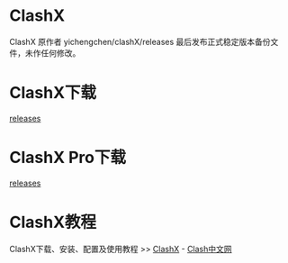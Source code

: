 # ClashX
ClashX 原作者 yichengchen/clashX/releases 最后发布正式稳定版本备份文件，未作任何修改。
# ClashX下载
[releases](https://github.com/netboy1024/ClashX/releases/tag/v1.118.0)
# ClashX Pro下载
[releases](https://github.com/netboy1024/ClashX/releases/tag/Prov1.97.0.4)
# ClashX教程
ClashX下载、安装、配置及使用教程 >> [ClashX](https://clashcn.com/clash-x) - [Clash中文网](https://clashcn.com/)
